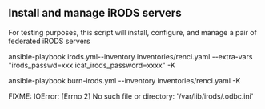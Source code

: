## Install and manage iRODS servers

For testing purposes, this script will install, configure, and manage a pair of federated iRODS servers

ansible-playbook irods.yml--inventory inventories/renci.yaml --extra-vars "irods_passwd=xxx icat_irods_password=xxxx" -K

ansible-playbook burn-irods.yml  --inventory inventories/renci.yaml  -K


FIXME: IOError: [Errno 2] No such file or directory: '/var/lib/irods/.odbc.ini'

